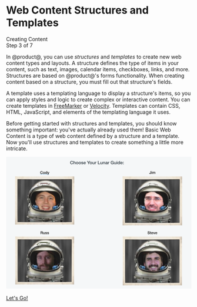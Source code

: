 # Web Content Structures and Templates

<div class="learn-path-step">
    <p>Creating Content<br>Step 3 of 7</p>
</div>

In @product@, you can use *structures* and *templates* to create new web content 
types and layouts. A structure defines the type of items in your content, such 
as text, images, calendar items, checkboxes, links, and more. Structures are 
based on @product@'s forms functionality. When creating content based on a 
structure, you must fill out that structure's fields. 

A template uses a templating language to display a structure's items, so you can
apply styles and logic to create complex or interactive content. You can create
templates in [FreeMarker](http://freemarker.org/) or
[Velocity](http://velocity.apache.org/). Templates can contain CSS, HTML,
JavaScript, and elements of the templating language it uses. 

Before getting started with structures and templates, you should know something 
important: you've actually already used them! Basic Web Content is a type of web
content defined by a structure and a template. Now you'll use structures and
templates to create something a little more intricate. 

![Figure x: Content using a template.](../../../../images/001-content-template-example.png)

<a class="go-link btn btn-primary" href="/discover/portal/-/knowledge_base/7-0/creating-structures">Let's Go!<span class="icon-circle-arrow-right"></span></a>